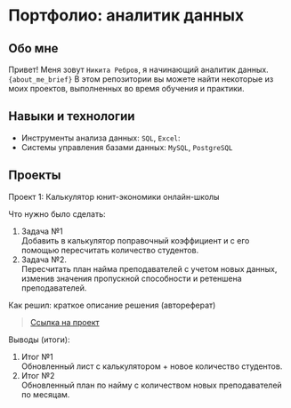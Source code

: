# Портфолио: аналитик данных

## Обо мне 

Привет! Меня зовут ``Никита Ребров``, я начинающий аналитик данных. 
``{about_me_brief}``
В этом репозитории вы можете найти некоторые из моих проектов, выполненных во время обучения и практики.
<br>

## Навыки и технологии
- Инструменты анализа данных: ``SQL``, ``Excel``: 
- Системы управления базами данных: ``MySQL``, ``PostgreSQL``


## Проекты
<p> Проект 1: Калькулятор юнит-экономики онлайн-школы</p>
<p>Что нужно было сделать:<p>
<ol>
  <li>Задача №1</li>
   Добавить в калькулятор поправочный коэффициент и с его помощью пересчитать количество студентов.
  <li>Задача №2.</li>
  Пересчитать план найма преподавателей с учетом новых данных, изменив значения пропускной способности и ретеншена преподавателей.
</ol>

<p>Как решил: краткое описание решения (автореферат)<p>


> <a href="https://github.com/Skyproportfolio/data-analytics-5month/blob/main/Проект%20№1.xlsx">Ссылка на проект</a>
  
<p>Выводы (итоги):<p>
<ol>
  <li>Итог №1</li>
  Обновленный лист с калькулятором + новое количество студентов.
  <li>Итог №2</li>
  Обновленный план по найму с количеством новых преподавателей по месяцам.
</ol>
<br> 


